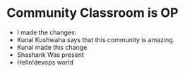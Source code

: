 # Community Classroom is OP 
- I made the changes:
- Kunal Kushwaha says that this community is amazing.
- Kunal made this change
- Shashank Was present
- Hello!devops world
